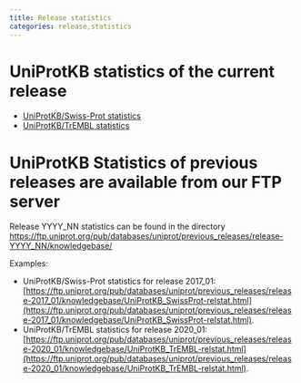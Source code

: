 ```yaml
---
title: Release statistics
categories: release,statistics
---
```


# UniProtKB statistics of the current release
- [UniProtKB/Swiss-Prot statistics](http://web.expasy.org/docs/relnotes/relstat.html)
- [UniProtKB/TrEMBL statistics](https://www.ebi.ac.uk/uniprot/TrEMBLstats)

# UniProtKB Statistics of previous releases are available from our FTP server
Release YYYY_NN statistics can be found in the directory https://ftp.uniprot.org/pub/databases/uniprot/previous_releases/release-YYYY_NN/knowledgebase/

Examples:

- UniProtKB/Swiss-Prot statistics for release 2017_01: [https://ftp.uniprot.org/pub/databases/uniprot/previous_releases/release-2017_01/knowledgebase/UniProtKB_SwissProt-relstat.html](https://ftp.uniprot.org/pub/databases/uniprot/previous_releases/release-2017_01/knowledgebase/UniProtKB_SwissProt-relstat.html).
- UniProtKB/TrEMBL statistics for release 2020_01: [https://ftp.uniprot.org/pub/databases/uniprot/previous_releases/release-2020_01/knowledgebase/UniProtKB_TrEMBL-relstat.html](https://ftp.uniprot.org/pub/databases/uniprot/previous_releases/release-2020_01/knowledgebase/UniProtKB_TrEMBL-relstat.html).